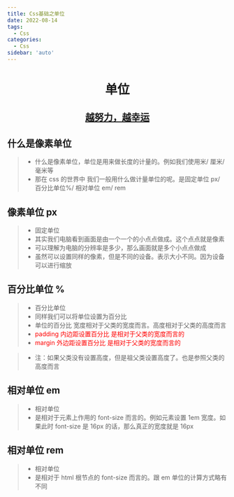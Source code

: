 ```yaml
---
title: Css基础之单位
date: 2022-08-14
tags:
  - Css
categories:
  - Css
sidebar: 'auto'
---
```


<div align = "center"><h1>单位</h1></div>
<div align = "center"><h2><u>越努力，越幸运</u></h2></div>

## 什么是像素单位

> - 什么是像素单位，单位是用来做长度的计量的。例如我们使用米/ 厘米/ 毫米等
> - 那在 css 的世界中 我们一般用什么做计量单位的呢。是固定单位 px/ 百分比单位%/ 相对单位 em/ rem

## 像素单位 px

> - 固定单位
> - 其实我们电脑看到画面是由一个一个的小点点做成。这个点点就是像素
> - 可以理解为电脑的分辨率是多少，那么画面就是多个小点点做成
> - 虽然可以设置同样的像素，但是不同的设备。表示大小不同。因为设备可以进行缩放

## 百分比单位 %

> - 百分比单位
> - 同样我们可以将单位设置为百分比
> - 单位的百分比 宽度相对于父类的宽度而言。高度相对于父类的高度而言
> - <font color="red">padding 内边距设置百分比 是相对于父类的宽度而言的</font>
> - <font color="red">margin 外边距设置百分比 是相对于父类的宽度而言的</font>

> - 注：如果父类没有设置高度，但是祖父类设置高度了。也是参照父类的高度而言

## 相对单位 em

> - 相对单位
> - 是相对于元素上作用的 font-size 而言的。例如元素设置 1em 宽度。如果此时 font-size 是 16px 的话，那么真正的宽度就是 16px

## 相对单位 rem

> - 相对单位
> - 是相对于 html 根节点的 font-size 而言的。跟 em 单位的计算方式略有不同
